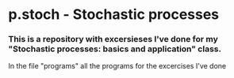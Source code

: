 # p.stoch - Stochastic processes
### This is a repository with excersieses I've done for my "Stochastic processes: basics and application" class. 
 
In the file "programs" all the programs for the excercises I've done

